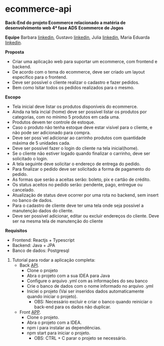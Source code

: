# ecommerce-api
**Back-End do projeto Ecommerce relacionado a matéria de desenvolvimento web 4ª fase ADS**
**Ecommerce de Jogos**

**Equipe**
Barbara [linkedin](https://www.linkedin.com/in/barbara-stefani-d-b052b1140/), 
Gustavo [linkedin](https://www.linkedin.com/in/gustavo-albonico-goncalves/), 
Julia  [linkedin](https://www.linkedin.com/in/juliatibes/), 
Maria Eduarda [linkedin](https://www.linkedin.com/in/maria-eduarda-rebelo-961306193/).

**Proposta**
- Criar uma aplicação  web para suportar um ecommerce, com frontend e backend.
- De acordo com o tema do ecommerce, deve ser criado um layout especifico para o frontend.
- Deve ser possível o cliente realizar o cadastro e fazer pedidos.
- Bem como lsitar todos os pedidos realizados para o mesmo.

**Escopo**
- Tela inicial deve listar os produtos disponíveis do ecommerce.
- Ainda na tela incial (home) deve ser possível listar os produtos por categorias, com no mínimo 5 produtos em cada uma.
- Produtos devem ter controle de estoque.
- Caso o produto não tenha estoque deve estar visível para o cliente, e não pode ser adicionado para compra.
- Deve ser poss´vel adicionar ao carrinho produtos com quantidade máxima de 5 unidades cada.
- Deve ser possível fazer o login do cliente na tela inicial(home).
- Se o cliente não estiver logado quando finalizar o carrinho, deve ser solicitado o login.
- A tela seguinte deve solicitar o endereço de entrega do pedido.
- Para finalizar o pedido deve ser solicitado a forma de pagamento do pedido.
- As formas que serão a aceitas serão: boleto, pix e cartão de crédito.
- Os status aceitos no pedido serão: pendente, pago, entregue ou cancelado.
- Atualização de status deve ocorrer por uma rota no backend, sem insert no banco de dados.
- Para o cadastro de cliente deve ter uma tela onde seja possível a manutenção dados do cliente.
- Deve ser possível adicionar, editar ou excluir endereços do cliente. Deve ser na mesma tela de manutenção do cliente

**Requisitos**
- Frontend: Reactjs + Typescript
- Backend: Java + JPA
- Banco de dados: Postgresql

1. Tutorial para rodar a aplicação completa:
   - Back [API](https://github.com/GustavoAlbonico/ecommerce-api).
     - Clone o projeto
     - Abra o projeto com a sua IDEA para Java
     - Configure o arquivo .yml com as informações do seu banco
     - Crie o banco de dados com o nome informado no arquivo .yml
     - Iniciei o projeto (Vai ser inseridos dados automaticamente quando iniciar o projeto).
       - OBS: Necessário excluir e criar o banco quando reiniciar o back-end para os dados não duplicar.
   - Front [APP](https://github.com/GustavoAlbonico/ecommerce-app).
     - Clone o projeto.
     - Abra o projeto com a IDEA.
     - npm i para instalar as dependências.
     - npm start para iniciar o projeto.
        - OBS: CTRL + C parar o projeto se necessário.
